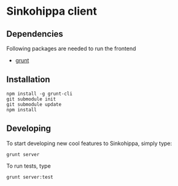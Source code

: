 Sinkohippa client
================

Dependencies
------------
Following packages are needed to run the frontend
* [grunt](http://gruntjs.com/)

Installation
------------

```
npm install -g grunt-cli
git submodule init
git submodule update
npm install
```

Developing
-------
To start developing new cool features to Sinkohippa, simply type:

```
grunt server
```

To run tests, type

```
grunt server:test
```
